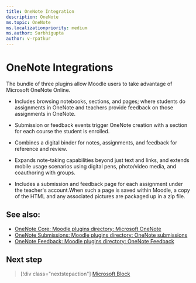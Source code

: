 ```yaml
---  
title: OneNote Integration
description: OneNote 
ms.topic: OneNote
ms.localizationpriority: medium
ms.author: Surbhigupta
author: v-rpatkur
---
```


# OneNote Integrations

The bundle of three plugins allow Moodle users to take advantage of Microsoft OneNote Online.

* Includes browsing notebooks, sections, and pages; where students do assignments in OneNote and teachers provide feedback on those assignments in OneNote.

* Submission or feedback events trigger OneNote creation with a section for each course the student is enrolled.

* Combines a digital binder for notes, assignments, and feedback for reference and review. 

* Expands note-taking capabilities beyond just text and links, and extends mobile usage scenarios using digital pens, photo/video media, and coauthoring with groups.

* Includes a submission and feedback page for each assignment under the teacher's account.When such a page is saved within Moodle, a copy of the HTML and any associated pictures are packaged up in a zip file.

## See also:

* [OneNote Core: Moodle plugins directory: Microsoft OneNote](https://moodle.org/plugins/local_onenote)
* [OneNote Submissions: Moodle plugins directory: OneNote submissions](https://moodle.org/plugins/assignsubmission_onenote)
* [OneNote Feedback: Moodle plugins directory: OneNote Feedback](https://moodle.org/plugins/assignfeedback_onenote)

## Next step

> [!div class="nextstepaction"]
> [Microsoft Block](/teamblog)
